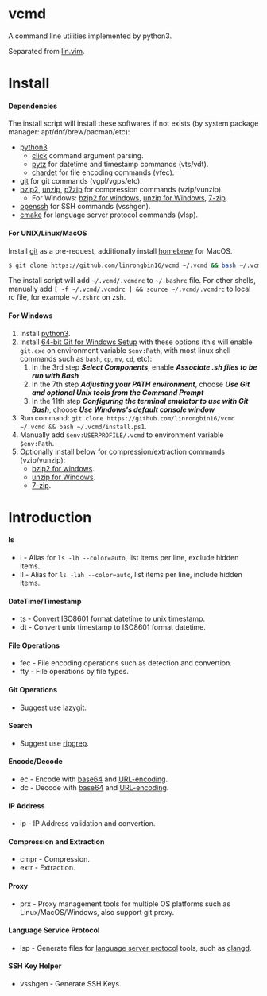 # vcmd

A command line utilities implemented by python3.

Separated from [lin.vim](https://github.com/linrongbin16/lin.vim).

# Install

#### Dependencies

The install script will install these softwares if not exists (by system package manager: apt/dnf/brew/pacman/etc):

- [python3](https://www.python.org/)
  - [click](https://click.palletsprojects.com/) command argument parsing.
  - [pytz](https://pypi.org/project/pytz/) for datetime and timestamp commands (vts/vdt).
  - [chardet](https://pypi.org/project/chardet/) for file encoding commands (vfec).
- [git](https://git-scm.com/) for git commands (vgpl/vgps/etc).
- [bzip2](https://www.sourceware.org/bzip2/), [unzip](https://linux.die.net/man/1/unzip), [p7zip](http://p7zip.sourceforge.net/) for compression commands (vzip/vunzip).
  - For Windows: [bzip2 for windows](http://gnuwin32.sourceforge.net/packages/bzip2.htm), [unzip for Windows](http://gnuwin32.sourceforge.net/packages/unzip.htm), [7-zip](https://www.7-zip.org/download.html).
- [openssh](https://www.openssh.com/) for SSH commands (vsshgen).
- [cmake](https://cmake.org/) for language server protocol commands (vlsp).

#### For UNIX/Linux/MacOS

Install [git](https://git-scm.com/) as a pre-request, additionally install [homebrew](https://brew.sh/) for MacOS.

```bash
$ git clone https://github.com/linrongbin16/vcmd ~/.vcmd && bash ~/.vcmd/install
```

The install script will add `~/.vcmd/.vcmdrc` to `~/.bashrc` file.
For other shells, manually add `[ -f ~/.vcmd/.vcmdrc ] && source ~/.vcmd/.vcmdrc` to local rc file, for example `~/.zshrc` on zsh.

#### For Windows

1. Install [python3](https://www.python.org/downloads/).
2. Install [64-bit Git for Windows Setup](https://git-scm.com/downloads) with these options (this will enable `git.exe` on environment variable `$env:Path`, with most linux shell commands such as `bash`, `cp`, `mv`, `cd`, etc):
   1. In the 3rd step **_Select Components_**, enable **_Associate .sh files to be run with Bash_**
   2. In the 7th step **_Adjusting your PATH environment_**, choose **_Use Git and optional Unix tools from the Command Prompt_**
   3. In the 11th step **_Configuring the terminal emulator to use with Git Bash_**, choose **_Use Windows's default console window_**
3. Run command: `git clone https://github.com/linrongbin16/vcmd ~/.vcmd && bash ~/.vcmd/install.ps1`.
4. Manually add `$env:USERPROFILE/.vcmd` to environment variable `$env:Path`.
5. Optionally install below for compression/extraction commands (vzip/vunzip):
   - [bzip2 for windows](http://gnuwin32.sourceforge.net/packages/bzip2.htm).
   - [unzip for Windows](http://gnuwin32.sourceforge.net/packages/unzip.htm).
   - [7-zip](https://www.7-zip.org/download.html).

# Introduction

#### ls

- l - Alias for `ls -lh --color=auto`, list items per line, exclude hidden items.
- ll - Alias for `ls -lah --color=auto`, list items per line, include hidden items.

#### DateTime/Timestamp

- ts - Convert ISO8601 format datetime to unix timestamp.
- dt - Convert unix timestamp to ISO8601 format datetime.

#### File Operations

- fec - File encoding operations such as detection and convertion.
- fty - File operations by file types.

#### Git Operations

- Suggest use [lazygit](https://github.com/jesseduffield/lazygit).

#### Search

- Suggest use [ripgrep](https://github.com/BurntSushi/ripgrep).

#### Encode/Decode

- ec - Encode with [base64](https://en.wikipedia.org/wiki/Base64) and [URL-encoding](https://en.wikipedia.org/wiki/Percent-encoding).
- dc - Decode with [base64](https://en.wikipedia.org/wiki/Base64) and [URL-encoding](https://en.wikipedia.org/wiki/Percent-encoding).

#### IP Address

- ip - IP Address validation and convertion.

#### Compression and Extraction

- cmpr - Compression.
- extr - Extraction.

#### Proxy

- prx - Proxy management tools for multiple OS platforms such as Linux/MacOS/Windows, also support git proxy.

#### Language Service Protocol

- lsp - Generate files for [language server protocol](https://microsoft.github.io/language-server-protocol/) tools, such as [clangd](https://clangd.llvm.org/).

#### SSH Key Helper

- vsshgen - Generate SSH Keys.
